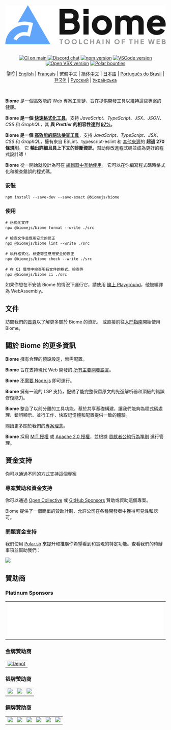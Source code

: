 <div align="center">
  <picture>
    <source media="(prefers-color-scheme: dark)" srcset="https://raw.githubusercontent.com/biomejs/resources/main/svg/slogan-dark-transparent.svg">
    <source media="(prefers-color-scheme: light)" srcset="https://raw.githubusercontent.com/biomejs/resources/main/svg/slogan-light-transparent.svg">
    <img alt="Shows the banner of Biome, with its logo and the phrase 'Biome - Toolchain of the web'." src="https://raw.githubusercontent.com/biomejs/resources/main/svg/slogan-light-transparent.svg" width="700">
  </picture>

  <br>
  <br>

  [![CI on main][ci-badge]][ci-url]
  [![Discord chat][discord-badge]][discord-url]
  [![npm version][npm-badge]][npm-url]
  [![VSCode version][vscode-badge]][vscode-url]
  [![Open VSX version][open-vsx-badge]][open-vsx-url]
  [![Polar bounties][polar-badge]][polar-url]

  [ci-badge]: https://github.com/biomejs/biome/actions/workflows/main.yml/badge.svg
  [ci-url]: https://github.com/biomejs/biome/actions/workflows/main.yml
  [discord-badge]: https://badgen.net/discord/online-members/BypW39g6Yc?icon=discord&label=discord&color=60a5fa
  [discord-url]: https://biomejs.dev/chat
  [npm-badge]: https://badgen.net/npm/v/@biomejs/biome?icon=npm&color=60a5fa&label=%40biomejs%2Fbiome
  [npm-url]: https://www.npmjs.com/package/@biomejs/biome/v/latest
  [vscode-badge]: https://badgen.net/vs-marketplace/v/biomejs.biome?label=vscode&icon=visualstudio&color=60a5fa
  [vscode-url]: https://marketplace.visualstudio.com/items?itemName=biomejs.biome
  [open-vsx-badge]: https://badgen.net/open-vsx/version/biomejs/biome?label=open-vsx&color=60a5fa
  [open-vsx-url]: https://open-vsx.org/extension/biomejs/biome
  [polar-badge]: https://polar.sh/embed/seeks-funding-shield.svg?org=biomejs
  [polar-url]: https://polar.sh/biomejs

  <!-- Insert new entries lexicographically by language code.
     For example given below is the same order as these files appear on page:
     https://github.com/biomejs/biome/tree/main/packages/@biomejs/biome -->

  [हिन्दी](https://github.com/biomejs/biome/blob/main/packages/%40biomejs/biome/README.hi.md) | [English](https://github.com/biomejs/biome/blob/main/packages/%40biomejs/biome/README.md) | [Français](https://github.com/biomejs/biome/blob/main/packages/%40biomejs/biome/README.fr.md) | 繁體中文 | [简体中文](https://github.com/biomejs/biome/blob/main/packages/%40biomejs/biome/README.zh-CN.md) | [日本語](https://github.com/biomejs/biome/blob/main/packages/%40biomejs/biome/README.ja.md) | [Português do Brasil](https://github.com/biomejs/biome/blob/main/packages/%40biomejs/biome/README.pt-BR.md) | [한국어](https://github.com/biomejs/biome/blob/main/packages/%40biomejs/biome/README.kr.md) | [Русский](https://github.com/biomejs/biome/blob/main/packages/%40biomejs/biome/README.ru.md) | [Українська](https://github.com/biomejs/biome/blob/main/packages/%40biomejs/biome/README.uk.md)
</div>

<br>

**Biome** 是一個高效能的 Web 專案工具鏈，旨在提供開發工具以維持這些專案的健康。

**Biome 是一個 [快速格式化工具](./benchmark#formatting)**，支持 _JavaScript_、_TypeScript_、_JSX_、_JSON_、_CSS_ 和 _GraphQL_，其 **與 _Prettier_ 的相容性達到 [97%](https://console.algora.io/challenges/prettier)**。

**Biome 是一個 [高效能的語法檢查工具](https://github.com/biomejs/biome/tree/main/benchmark#linting)**，支持 _JavaScript_、_TypeScript_、_JSX_、_CSS_ 和 _GraphQL_，擁有來自 ESLint、typescript-eslint 和 [其他來源](https://github.com/biomejs/biome/discussions/3)的 **超過 270 條規則**。
它 **輸出詳細且具上下文的診斷資訊**，幫助你改進程式碼並成為更好的程式設計師！

**Biome** 從一開始就設計為可在 [編輯器中互動使用](https://biomejs.dev/guides/integrate-in-editor/)。
它可以在你編寫程式碼時格式化和檢查錯誤的程式碼。

### 安裝

```shell
npm install --save-dev --save-exact @biomejs/biome
```

### 使用

```shell
# 格式化文件
npx @biomejs/biome format --write ./src

# 檢查文件並應用安全的修正
npx @biomejs/biome lint --write ./src

# 執行格式化、檢查等並應用安全的修正
npx @biomejs/biome check --write ./src

# 在 CI 環境中檢查所有文件的格式、檢查等
npx @biomejs/biome ci ./src
```

如果你想在不安裝 Biome 的情況下運行它，請使用 [線上 Playground](https://biomejs.dev/playground/)，他被編譯為 WebAssembly。

## 文件

訪問我們的[首頁][biomejs]以了解更多關於 Biome 的資訊，
或直接前往[入門指南][getting-started]開始使用 Biome。

## 關於 Biome 的更多資訊

**Biome** 擁有合理的預設設定，無需配置。

**Biome** 旨在支持現代 Web 開發的 [所有主要開發語言][language-support]。

**Biome** [不需要 Node.js](https://biomejs.dev/guides/manual-installation/) 即可運行。

**Biome** 擁有一流的 LSP 支持，配備了能完整保留原文的先進解析器和頂級的錯誤修復能力。

**Biome** 整合了以前分離的工具功能。基於共享基礎構建，讓我們能夠為程式碼處理、錯誤顯示、並行工作、快取記憶體和配置提供一致的體驗。

閱讀更多關於我們的[專案理念][biome-philosophy]。

**Biome** 採用 [MIT 授權](https://github.com/biomejs/biome/tree/main/LICENSE-MIT) 或 [Apache 2.0 授權](https://github.com/biomejs/biome/tree/main/LICENSE-APACHE)，並根據 [貢獻者公約行為準則](https://github.com/biomejs/biome/tree/main/CODE_OF_CONDUCT.md) 進行管理。

## 資金支持

你可以通過不同的方式支持這個專案

### 專案贊助和資金支持

你可以通過 [Open Collective](https://opencollective.com/biome) 或 [GitHub Sponsors](https://github.com/sponsors/biomejs) 贊助或資助這個專案。

Biome 提供了一個簡單的贊助計劃，允許公司在各種開發者中獲得可見性和認可。

### 問題資金支持

我們使用 [Polar.sh](https://polar.sh/biomejs) 來提升和推廣你希望看到和實現的特定功能。查看我們的待辦事項並幫助我們：

<a href="https://polar.sh/biomejs"><img src="https://polar.sh/embed/fund-our-backlog.svg?org=biomejs" /></a>

## 贊助商

### Platinum Sponsors

<table>
  <tbody>
    <tr>
      <td align="center" valign="middle">
        <a href="https://vercel.com/?utm_source=biome&utm_medium=readme" target="_blank">
          <picture>
            <source media="(prefers-color-scheme: light)" srcset="https://raw.githubusercontent.com/biomejs/resources/refs/heads/main/sponsors/vercel-dark.png" />
            <source media="(prefers-color-scheme: dark)" srcset="https://raw.githubusercontent.com/biomejs/resources/refs/heads/main/sponsors/vercel-light.png" />
            <img src="https://raw.githubusercontent.com/biomejs/resources/refs/heads/main/sponsors/vercel-light.png" width="500" alt="Vercel" />
          </picture>
        </a>
      </td>
    </tr>
  </tbody>
</table>

### 金牌贊助商

<table>
  <tbody>
    <tr>
      <td align="center" valign="middle">
        <a href="https://depot.dev/?utm_source=biome&utm_medium=readme" target="_blank">
          <picture>
            <source media="(prefers-color-scheme: light)" srcset="https://depot.dev/assets/brand/1693758816/depot-logo-horizontal-on-light@3x.png" />
            <source media="(prefers-color-scheme: dark)" srcset="https://depot.dev/assets/brand/1693758816/depot-logo-horizontal-on-dark@3x.png" />
            <img src="https://depot.dev/assets/brand/1693758816/depot-logo-horizontal-on-light@3x.png" width="400" alt="Depot" />
          </picture>
        </a>
      </td>
    </tr>
  </tbody>
</table>

### 银牌赞助商

<table>
  <tbody>
    <tr>
      <td align="center" valign="middle">
        <a href="https://l2beat.com/?utm_source=biome&utm_medium=readme" target="_blank"><img src="https://images.opencollective.com/l2beat/c2b2a27/logo/256.png" height="100"></a>
      </td>
      <td align="center" valign="middle">
        <a href="https://www.phoenixlabs.dev/?utm_source=biome&utm_medium=readme" target="_blank"><img src="https://images.opencollective.com/phoenix-labs/2824ed4/logo/100.png?height=100" height="100"></a>
      </td>
      <td align="center" valign="middle">
        <a href="https://lokalise.com/?utm_source=biome&utm_medium=readme" target="_blank"><img src="https://avatars.githubusercontent.com/u/14294501?s=200&v=4" height="100"></a>
      </td>
    </tr>
  </tbody>
</table>

### 銅牌贊助商

<table>
  <tbody>
    <tr>
      <td align="center" valign="middle">
        <a href="https://nanabit.dev/?utm_source=biome&utm_medium=readme" target="_blank"><img src="https://images.opencollective.com/nanabit/d15fd98/logo/256.png?height=80" width="80"></a>
      </td>
      <td align="center" valign="middle">
        <a href="https://vital.io/?utm_source=biome&utm_medium=readme" target="_blank"><img src="https://avatars.githubusercontent.com/u/25357309?s=200" width="80"></a>
      </td>
      <td align="center" valign="middle">
        <a href="https://coderabbit.ai/?utm_source=biome&utm_medium=readme" target="_blank"><img src="https://avatars.githubusercontent.com/u/132028505?s=200&v=4" width="80"></a>
      </td>
      <td align="center" valign="middle">
        <a href="https://forge42.dev/?utm_source=biome&utm_medium=readme" target="_blank"><img src="https://avatars.githubusercontent.com/u/161314831?s=200&v=4" width="80"></a>
      </td>
      <td align="center" valign="middle">
        <a href="http://rstudio.org/?utm_source=biome&utm_medium=readme" target="_blank"><img src="https://avatars.githubusercontent.com/u/513560?s=200&v=4" width="80"></a>
      </td>
      <td align="center" valign="middle">
        <a href="https://pennylane.com/?utm_source=biome&utm_medium=readme" target="_blank"><img src="https://avatars.githubusercontent.com/u/57875210?s=200&v=4" width="80"></a>
      </td>
    </tr>
  </tbody>
</table>

[biomejs]: https://biomejs.dev/
[biome-philosophy]: https://biomejs.dev/internals/philosophy/
[language-support]: https://biomejs.dev/internals/language-support/
[getting-started]: https://biomejs.dev/guides/getting-started/
